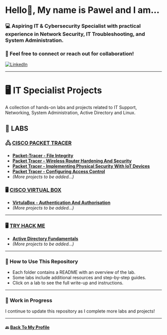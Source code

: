 # Hello👋, My name is Pawel and I am...
### 💻 Aspiring IT & Cybersecurity Specialist with practical experience in **Network Security, IT Troubleshooting, and System Administration**.  

### 📩 Feel free to **connect or reach out** for collaboration!  

[![LinkedIn](https://img.shields.io/badge/LinkedIn-blue?logo=linkedin=linkedin&style=for-the-badge)](https://www.linkedin.com/in/paweldrzazga/)

---
# 🖥️ IT Specialist Projects

A collection of hands-on labs and projects related to IT Support, Networking, System Administration, Active Directory and Linux.

## 🔬 LABS  

### 🖧 [CISCO PACKET TRACER](/CISCO/Packet-Tracer)
- **[Packet-Tracer - File Integrity](/CISCO/Packet-Tracer/File_and_Data_Integrity_Checks.md)** 
- **[Packet Tracer - Wireless Router Hardening And Security](/CISCO/Packet-Tracer/Wireless_Router_Hardening_And_Security.md)**  
- **[Packet Tracer - Implementing Physical Security With IoT Devices](/CISCO/Packet-Tracer/Implementing_Physical_Security_With_IoT_Devices.md)**
- **[Packet Tracer - Configuring Access Control](CISCO/Packet-Tracer/Configuring_Access_Control.md)**
- *(More projects to be added...)*

### 🖥️ [CISCO VIRTUAL BOX](/CISCO/VirtualBox)
- **[VirtulaBox - Authentication And Authorisation](/CISCO/VirtualBox/Configure_Authentication_And_Authorization_In_Linux.md)** 
- *(More projects to be added...)*

---
### 🖥️ [TRY HACK ME](/TryHackMe)
- **[Active Directory Fundamentals]()** 
- *(More projects to be added...)*

---
### 📌 How to Use This Repository  
- Each folder contains a README with an overview of the lab.  
- Some labs include additional resources and step-by-step guides.  
- Click on a lab to see the full write-up and instructions.  

---
### 📌 **Work in Progress**  
I continue to update this repository as I complete more labs and projects!

---
#### 🔙 **[Back To My Profile](https://github.com/proxymc)**
